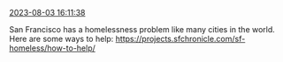 [2023-08-03 16:11:38](https://mstdn.social/@hill_wanderer/110826559800581481)

San Francisco has a homelessness problem like many cities in the world. Here are some ways to help: <a href="https://projects.sfchronicle.com/sf-homeless/how-to-help/" target="_blank" rel="nofollow noopener noreferrer" translate="no">https://projects.sfchronicle.com/sf-homeless/how-to-help/</a>